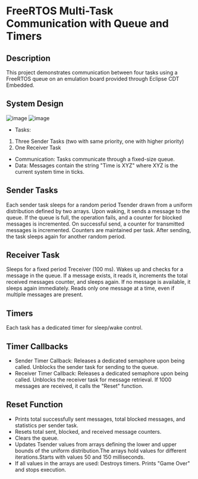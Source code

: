 # FreeRTOS Multi-Task Communication with Queue and Timers
## Description
This project demonstrates communication between four tasks using a FreeRTOS queue on an emulation board provided through Eclipse CDT Embedded.

## System Design
![image](https://github.com/AliMamdouh2025/FreeRTOS_Task_Coordination_Simulation/assets/144431914/767088d1-570b-45b4-9375-2142f6ba9a46)
![image](https://github.com/AliMamdouh2025/FreeRTOS_Task_Coordination_Simulation/assets/144431914/521ed5dc-686f-4893-9bb6-8907bac4b375)

- Tasks:
1. Three Sender Tasks (two with same priority, one with higher priority)
2.  One Receiver Task
- Communication: Tasks communicate through a fixed-size queue.
- Data: Messages contain the string "Time is XYZ" where XYZ is the current system time in ticks.
## Sender Tasks
Each sender task sleeps for a random period Tsender drawn from a uniform distribution defined by two arrays. Upon waking, it sends a message to the queue. If the queue is full, the operation fails, and a counter for blocked messages is incremented. On successful send, a counter for transmitted messages is incremented. Counters are maintained per task. After sending, the task sleeps again for another random period. 
## Receiver Task
Sleeps for a fixed period Treceiver (100 ms). Wakes up and checks for a message in the queue. If a message exists, it reads it, increments the total received messages counter, and sleeps again. If no message is available, it sleeps again immediately. Reads only one message at a time, even if multiple messages are present.
## Timers
Each task has a dedicated timer for sleep/wake control.
## Timer Callbacks
- Sender Timer Callback:
Releases a dedicated semaphore upon being called.
Unblocks the sender task for sending to the queue.
- Receiver Timer Callback:
Releases a dedicated semaphore upon being called.
Unblocks the receiver task for message retrieval.
If 1000 messages are received, it calls the "Reset" function.
## Reset Function
- Prints total successfully sent messages, total blocked messages, and statistics per sender task.
- Resets total sent, blocked, and received message counters.
- Clears the queue.
- Updates Tsender values from arrays defining the lower and upper bounds of the uniform distribution.The arrays hold values for different iterations.Starts with values 50 and 150 milliseconds.
- If all values in the arrays are used:
Destroys timers. Prints "Game Over" and stops execution.
